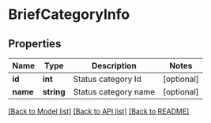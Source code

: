 # BriefCategoryInfo

## Properties
Name | Type | Description | Notes
------------ | ------------- | ------------- | -------------
**id** | **int** | Status category Id | [optional] 
**name** | **string** | Status category name | [optional] 

[[Back to Model list]](../README.md#documentation-for-models) [[Back to API list]](../README.md#documentation-for-api-endpoints) [[Back to README]](../README.md)


